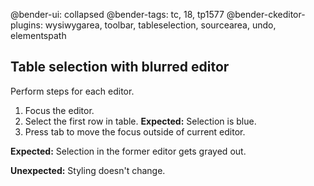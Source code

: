 @bender-ui: collapsed
@bender-tags: tc, 18, tp1577
@bender-ckeditor-plugins: wysiwygarea, toolbar, tableselection, sourcearea, undo, elementspath

## Table selection with blurred editor

Perform steps for each editor.

1. Focus the editor.
1. Select the first row in table.
	**Expected:** Selection is blue.
1. Press tab to move the focus outside of current editor.

**Expected:** Selection in the former editor gets grayed out.

**Unexpected:** Styling doesn't change.
